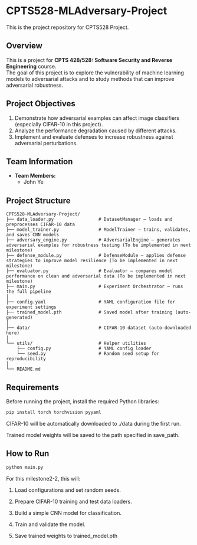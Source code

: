 # CPTS528-MLAdversary-Project
This is the project repository for CPTS528 Project.

## Overview
This is a project for **CPTS 428/528: Software Security and Reverse Engineering** course.  
The goal of this project is to explore the vulnerability of machine learning models to adversarial attacks and to study methods that can improve adversarial robustness.

## Project Objectives
1. Demonstrate how adversarial examples can affect image classifiers (especially CIFAR-10 in this project).
2. Analyze the performance degradation caused by different attacks.
3. Implement and evaluate defenses to increase robustness against adversarial perturbations.

## Team Information
- **Team Members:**  
  - John Ye

## Project Structure
```text
CPTS528-MLAdversary-Project/
├── data_loader.py                 # DatasetManager – loads and preprocesses CIFAR-10 data
├── model_trainer.py               # ModelTrainer – trains, validates, and saves CNN models
├── adversary_engine.py            # AdversarialEngine – generates adversarial examples for robustness testing (To be implemented in next milestone)
├── defense_module.py              # DefenseModule – applies defense strategies to improve model resilience (To be implemented in next milestone)
├── evaluator.py                   # Evaluator – compares model performance on clean and adversarial data (To be implemented in next milestone)
├── main.py                        # Experiment Orchestrator – runs the full pipeline
│
├── config.yaml                    # YAML configuration file for experiment settings
├── trained_model.pth              # Saved model after training (auto-generated)
│
├── data/                          # CIFAR-10 dataset (auto-downloaded here)
│
└── utils/                         # Helper utilities
    ├── config.py                  # YAML config loader
    └── seed.py                    # Random seed setup for reproducibility
│
└── README.md
```

## Requirements

Before running the project, install the required Python libraries:

```bash
pip install torch torchvision pyyaml
```

CIFAR-10 will be automatically downloaded to ./data during the first run.

Trained model weights will be saved to the path specified in save_path.

## How to Run
```bash
python main.py
```
For this milestone2-2, this will:

1. Load configurations and set random seeds.
   
2. Prepare CIFAR-10 training and test data loaders.
   
3. Build a simple CNN model for classification.
   
4. Train and validate the model.

5. Save trained weights to trained_model.pth

